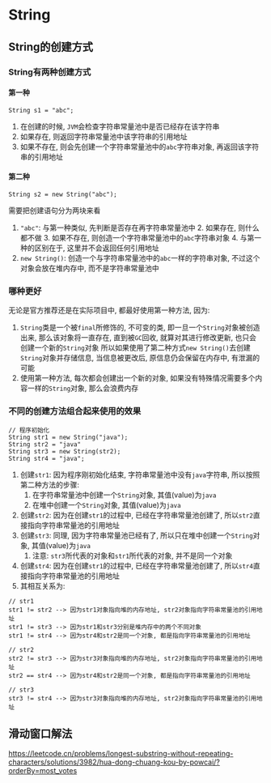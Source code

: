 # String
## String的创建方式
### String有两种创建方式
#### 第一种
```
String s1 = "abc";
```
1. 在创建的时候, `JVM`会检查字符串常量池中是否已经存在该字符串
2. 如果存在, 则返回字符串常量池中该字符串的引用地址
3. 如果不存在, 则会先创建一个字符串常量池中的`abc`字符串对象, 再返回该字符串的引用地址
#### 第二种
```
String s2 = new String("abc");
```
需要把创建语句分为两块来看
   1. `"abc"`: 与第一种类似, 先判断是否存在再字符串常量池中
      2. 如果存在, 则什么都不做
      3. 如果不存在, 则创造一个字符串常量池中的`abc`字符串对象
      4. 与第一种的区别在于, 这里并不会返回任何引用地址
   2. `new String()`: 创造一个与字符串常量池中的`abc`一样的字符串对象, 不过这个对象会放在堆内存中, 而不是字符串常量池中
### 哪种更好
无论是官方推荐还是在实际项目中, 都最好使用第一种方法, 因为:
1. `String`类是一个被`final`所修饰的, 不可变的类, 即一旦一个`String`对象被创造出来, 那么该对象将一直存在, 直到被`GC`回收, 就算对其进行修改更新, 也只会创建一个新的`String`对象
   所以如果使用了第二种方式`new String()`去创建`String`对象并存储信息, 当信息被更改后, 原信息仍会保留在内存中, 有泄漏的可能
2. 使用第一种方法, 每次都会创建出一个新的对象, 如果没有特殊情况需要多个内容一样的`String`对象, 那么会浪费内存
### 不同的创建方法组合起来使用的效果
```
// 程序初始化
String str1 = new String("java");
String str2 = "java"
String str3 = new String(str2);
String str4 = "java";
```
1. 创建`str1`: 因为程序刚初始化结束, 字符串常量池中没有`java`字符串, 所以按照第二种方法的步骤:
   1. 在字符串常量池中创建一个`String`对象, 其值(value)为`java`
   2. 在堆中创建一个`String`对象, 其值(value)为`java`
2. 创建`str2`: 因为在创建`str1`的过程中, 已经在字符串常量池创建了, 所以`str2`直接指向字符串常量池的引用地址
3. 创建`str3`: 同理, 因为字符串常量池已经有了, 所以只在堆中创建一个`String`对象, 其值(value)为`java`
   1. 注意: `str3`所代表的对象和`str1`所代表的对象, 并不是同一个对象
4. 创建`str4`: 因为在创建`str1`的过程中, 已经在字符串常量池创建了, 所以`str4`直接指向字符串常量池的引用地址
5. 其相互关系为:
```
// str1
str1 != str2 --> 因为str1对象指向堆的内存地址, str2对象指向字符串常量池的引用地址
str1 != str3 --> 因为str1和str3分别是堆内存中的两个不同对象
str1 != str4 --> 因为str4和str2是同一个对象, 都是指向字符串常量池的引用地址

// str2
str2 != str3 --> 因为str3对象指向堆的内存地址, str2对象指向字符串常量池的引用地址
str2 == str4 --> 因为str4和str2是同一个对象, 都是指向字符串常量池的引用地址

// str3
str3 != str4 --> 因为str3对象指向堆的内存地址, str2对象指向字符串常量池的引用地址
```



## 滑动窗口解法
https://leetcode.cn/problems/longest-substring-without-repeating-characters/solutions/3982/hua-dong-chuang-kou-by-powcai/?orderBy=most_votes
